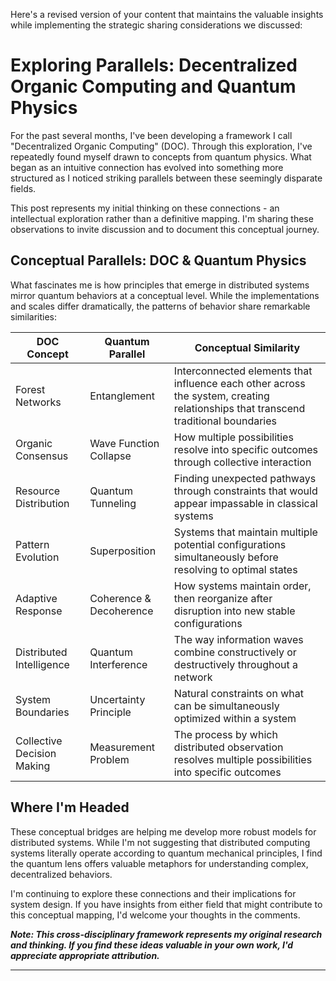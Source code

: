Here's a revised version of your content that maintains the valuable insights while implementing the strategic sharing considerations we discussed:

# Exploring Parallels: Decentralized Organic Computing and Quantum Physics

For the past several months, I've been developing a framework I call "Decentralized Organic Computing" (DOC). Through this exploration, I've repeatedly found myself drawn to concepts from quantum physics. What began as an intuitive connection has evolved into something more structured as I noticed striking parallels between these seemingly disparate fields.

This post represents my initial thinking on these connections - an intellectual exploration rather than a definitive mapping. I'm sharing these observations to invite discussion and to document this conceptual journey.

## Conceptual Parallels: DOC & Quantum Physics

What fascinates me is how principles that emerge in distributed systems mirror quantum behaviors at a conceptual level. While the implementations and scales differ dramatically, the patterns of behavior share remarkable similarities:

| DOC Concept | Quantum Parallel | Conceptual Similarity |
|-------------|------------------|------------------------|
| Forest Networks | Entanglement | Interconnected elements that influence each other across the system, creating relationships that transcend traditional boundaries |
| Organic Consensus | Wave Function Collapse | How multiple possibilities resolve into specific outcomes through collective interaction |
| Resource Distribution | Quantum Tunneling | Finding unexpected pathways through constraints that would appear impassable in classical systems |
| Pattern Evolution | Superposition | Systems that maintain multiple potential configurations simultaneously before resolving to optimal states |
| Adaptive Response | Coherence & Decoherence | How systems maintain order, then reorganize after disruption into new stable configurations |
| Distributed Intelligence | Quantum Interference | The way information waves combine constructively or destructively throughout a network |
| System Boundaries | Uncertainty Principle | Natural constraints on what can be simultaneously optimized within a system |
| Collective Decision Making | Measurement Problem | The process by which distributed observation resolves multiple possibilities into specific outcomes |

## Where I'm Headed

These conceptual bridges are helping me develop more robust models for distributed systems. While I'm not suggesting that distributed computing systems literally operate according to quantum mechanical principles, I find the quantum lens offers valuable metaphors for understanding complex, decentralized behaviors.

I'm continuing to explore these connections and their implications for system design. If you have insights from either field that might contribute to this conceptual mapping, I'd welcome your thoughts in the comments.

***Note: This cross-disciplinary framework represents my original research and thinking. If you find these ideas valuable in your own work, I'd appreciate appropriate attribution.***

---
